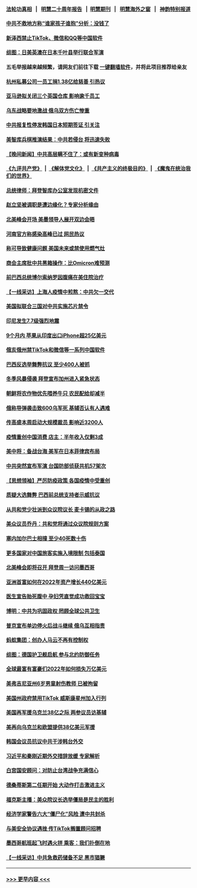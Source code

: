 #### [法轮功真相](https://github.com/gfw-breaker/truth/blob/master/README.md?t=0) &nbsp;&nbsp;|&nbsp;&nbsp; [明慧二十周年报告](https://github.com/gfw-breaker/mh-reports/blob/master/README.md?t=0) &nbsp;&nbsp;|&nbsp;&nbsp;[明慧期刊](https://github.com/gfw-breaker/mh-qikan) &nbsp;&nbsp;|&nbsp;&nbsp; [明慧海外之窗](https://github.com/gfw-breaker/mh-news/blob/master/README.md?t=0) &nbsp;&nbsp;|&nbsp;&nbsp; [神韵特别报道](https://github.com/gfw-breaker/mh-news/blob/master/shenyun.md?t=0)
#### [中共不救地方称“谁家孩子谁抱”分析：没钱了](../pages/nsc418/n13903927.md?t=01110643) 
#### [新泽西禁止TikTok、微信和QQ等中国软件](../pages/nsc418/n13903982.md?t=01110643) 
#### [组图：日美英澳在日本千叶县举行联合军演](../pages/nsc418/n13903672.md?t=01110643) 
#### 五毛举报越来越频繁，请网友们前往下载 [一键翻墙软件](https://github.com/gfw-breaker/ssr-accounts)，并将此项目推荐给亲友
#### [杭州私募公司一员工捐1.38亿给慈善 引热议](../pages/nsc418/n13903893.md?t=01110643) 
#### [亚马逊拟关闭三个英国仓库 影响逾千员工](../pages/nsc418/n13903380.md?t=01110643) 
#### [乌东战略要地激战 俄乌双方伤亡惨重](../pages/nsc418/n13903922.md?t=01110643) 
#### [中共报复性停发韩国日本短期签证 引关注](../pages/nsc418/n13903931.md?t=01110643) 
#### [美智库兵棋推演结果︰中共若侵台 将迅速失败](../pages/nsc418/n13903720.md?t=01110643) 
#### [【晚间新闻】中共高层瞒不住了：或有新变种病毒](../pages/nsc418/n13903723.md?t=01110643) 
#### [《九评共产党》](https://github.com/begood0513/9ping.md/blob/master/README.md) &nbsp;|&nbsp; [《解体党文化》](../../../../jtdwh.md/blob/master/README.md)  &nbsp;|&nbsp; [《共产主义的终极目的》](../../../../gczydzjmd.md/blob/master/README.md) &nbsp;|&nbsp; [《魔鬼在统治我们的世界》](../../../../mgztzwmdsj.md/blob/master/README.md) 
#### [总统律师：拜登智库办公室发现机密文件](../pages/nsc418/n13903649.md?t=01110643) 
#### [赵立坚被调职是遭边缘化？专家分析缘由](../pages/nsc418/n13903383.md?t=01110643) 
#### [北美峰会开场 美墨领导人展开双边会晤](../pages/nsc418/n13903531.md?t=01110643) 
#### [河南官方称感染高峰已过 网民热议](../pages/nsc418/n13903309.md?t=01110643) 
#### [称可导致健康问题 美国未来或禁使用燃气灶](../pages/nsc418/n13903290.md?t=01110643) 
#### [商会主席批中共黑箱操作：比Omicron难预测](../pages/nsc418/n13903321.md?t=01110643) 
#### [前巴西总统博尔索纳罗因腹痛在美住院治疗](../pages/nsc418/n13903342.md?t=01110643) 
#### [【一线采访】上海人疫情中煎熬：中共欠一交代](../pages/nsc418/n13903042.md?t=01110643) 
#### [美国拟联合三国对中共实施芯片禁令](../pages/nsc418/n13903308.md?t=01110643) 
#### [印尼发生7.7级强烈地震](../pages/nsc418/n13903318.md?t=01110643) 
#### [9个月内 苹果从印度出口iPhone超25亿美元](../pages/nsc418/n13903220.md?t=01110643) 
#### [俄亥俄州禁TikTok和微信等一系列中国软件](../pages/nsc418/n13903265.md?t=01110643) 
#### [巴西反选举舞弊抗议 至少400人被抓](../pages/nsc418/n13903275.md?t=01110643) 
#### [冬季风暴侵袭 拜登宣布加州进入紧急状态](../pages/nsc418/n13903245.md?t=01110643) 
#### [朝鲜将农作物优先喂养牛只 农民配给却减半](../pages/nsc418/n13903071.md?t=01110643) 
#### [俄称导弹袭击致600乌军死 基辅否认有人遇难](../pages/nsc418/n13903123.md?t=01110643) 
#### [传高盛本周启动大规模裁员 影响近3200人](../pages/nsc418/n13902978.md?t=01110643) 
#### [疫情重创中国消费 店主：半年收入仅剩3成](../pages/nsc418/n13902808.md?t=01110643) 
#### [美中将：备战台海 美军在日本菲律宾布局](../pages/nsc418/n13902697.md?t=01110643) 
#### [中共突然宣布军演 台国防部侦获共机57架次](../pages/nsc418/n13902677.md?t=01110643) 
#### [【思想领袖】严厉防疫政策 各国疫情中受重创](../pages/nsc418/n13874794.md?t=01110643) 
#### [质疑大选舞弊 巴西前总统支持者示威抗议](../pages/nsc418/n13902529.md?t=01110643) 
#### [从共和党少壮派到众议院议长 麦卡锡的从政之路](../pages/nsc418/n13902464.md?t=01110643) 
#### [美众议员乔丹：共和党将通过众议院规则方案](../pages/nsc418/n13902454.md?t=01110643) 
#### [塞内加尔巴士相撞 至少40死数十伤](../pages/nsc418/n13902371.md?t=01110643) 
#### [更多国家对中国旅客实施入境限制 包括泰国](../pages/nsc418/n13901757.md?t=01110643) 
#### [北美峰会即将召开 拜登周一访问墨西哥](../pages/nsc418/n13901884.md?t=01110643) 
#### [亚洲首富如何在2022年资产增长440亿美元](../pages/nsc418/n13901748.md?t=01110643) 
#### [医生宣告胎死腹中 孕妇凭直觉成功救回宝宝](../pages/nsc418/n13901242.md?t=01110643) 
#### [博明：中共为巩固政权 罔顾全球公共卫生](../pages/nsc418/n13901752.md?t=01110643) 
#### [普京宣布单边停火后战斗继续 俄乌互相指责](../pages/nsc418/n13901618.md?t=01110643) 
#### [蚂蚁集团：创办人马云不再有控制权](../pages/nsc418/n13901432.md?t=01110643) 
#### [组图：德国护卫舰启航 参与北约防御任务](../pages/nsc418/n13900802.md?t=01110643) 
#### [全球最富有富豪们2022年如何损失万亿美元](../pages/nsc418/n13901065.md?t=01110643) 
#### [美弗吉尼亚州6岁男童射伤教师 已被拘留](../pages/nsc418/n13901205.md?t=01110643) 
#### [美国州政府禁用TikTok 威斯康星州加入行列](../pages/nsc418/n13901143.md?t=01110643) 
#### [美国再军援乌克兰38亿之际 两参议员访基辅](../pages/nsc418/n13900971.md?t=01110643) 
#### [美再向乌克兰和欧盟提供38亿美元军援](../pages/nsc418/n13901141.md?t=01110643) 
#### [韩国会议员抗议中共干涉韩台外交](../pages/nsc418/n13900978.md?t=01110643) 
#### [习近平和秦刚近期外交措辞放缓 专家解析](../pages/nsc418/n13901079.md?t=01110643) 
#### [白宫国安顾问：对防止台湾战争充满信心](../pages/nsc418/n13901059.md?t=01110643) 
#### [德桑蒂斯第二任期开始 大动作打击激进主义](../pages/nsc418/n13900994.md?t=01110643) 
#### [福克斯主播：美众院议长选举僵局是民主的胜利](../pages/nsc418/n13901068.md?t=01110643) 
#### [经济学家警告六大“僵尸化”风险 遭中共封杀](../pages/nsc418/n13900799.md?t=01110643) 
#### [与美安全协议遇挫 传TikTok搁置顾问招聘](../pages/nsc418/n13900899.md?t=01110643) 
#### [墨西哥航班起飞时遇火拼 乘客：我们扑倒在地](../pages/nsc418/n13900990.md?t=01110643) 
#### [【一线采访】中共急救药储备不足 黑市猖獗](../pages/nsc418/n13900798.md?t=01110643) 

----
#### [ >>> 更早内容 <<< ](../indexes/nsc418-earlier.md)
